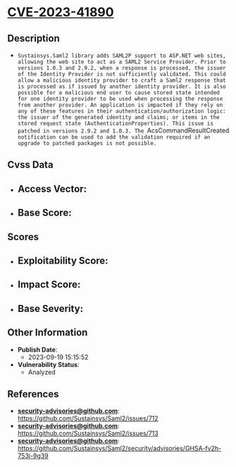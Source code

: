 
# [CVE-2023-41890](https://cve.mitre.org/cgi-bin/cvename.cgi?name=CVE-2023-41890)

## Description

- `Sustainsys.Saml2 library adds SAML2P support to ASP.NET web sites, allowing the web site to act as a SAML2 Service Provider. Prior to versions 1.0.3 and 2.9.2, when a response is processed, the issuer of the Identity Provider is not sufficiently validated. This could allow a malicious identity provider to craft a Saml2 response that is processed as if issued by another identity provider. It is also possible for a malicious end user to cause stored state intended for one identity provider to be used when processing the response from another provider. An application is impacted if they rely on any of these features in their authentication/authorization logic: the issuer of the generated identity and claims; or items in the stored request state (AuthenticationProperties). This issue is patched in versions 2.9.2 and 1.0.3. The `AcsCommandResultCreated` notification can be used to add the validation required if an upgrade to patched packages is not possible.`

## Cvss Data

- **Access Vector**:
  - 
- **Base Score**:
  - 

## Scores

- **Exploitability Score**:
  - 
- **Impact Score**:
  - 
- **Base Severity**:
  - 

## Other Information

- **Publish Date**:
  - 2023-09-19 15:15:52
- **Vulnerability Status**:
  - Analyzed

## References

- **security-advisories@github.com**: https://github.com/Sustainsys/Saml2/issues/712
- **security-advisories@github.com**: https://github.com/Sustainsys/Saml2/issues/713
- **security-advisories@github.com**: https://github.com/Sustainsys/Saml2/security/advisories/GHSA-fv2h-753j-9g39
